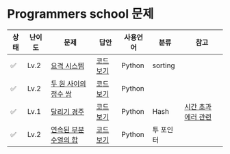 # Programmers school 문제

| 상태 | 난이도 | 문제                                                                                      | 답안                               | 사용언어 | 분류      | 참고                                                   |
| ---- | ------ | ----------------------------------------------------------------------------------------- | ---------------------------------- | -------- | --------- | ------------------------------------------------------ |
| ✅   | Lv.2   | [요격 시스템](https://school.programmers.co.kr/learn/courses/30/lessons/181188)           | [코드 보기](./answer/230517_01.py) | Python   | sorting   |                                                        |
| ✅   | Lv.2   | [두 원 사이의 정수 쌍](https://school.programmers.co.kr/learn/courses/30/lessons/181187)  | [코드 보기](./answer/230518_01.py) | Python   |           |                                                        |
| ✅   | Lv.1   | [달리기 경주](https://school.programmers.co.kr/learn/courses/30/lessons/178871)           | [코드 보기](./answer/230518_02.py) | Python   | Hash      | [시간 초과 에러 관련](https://limelbe.tistory.com/286) |
| ✅   | Lv.2   | [연속된 부분 수열의 합](https://school.programmers.co.kr/learn/courses/30/lessons/178870) | [코드 보기](./answer/230520_01.py) | Python   | 투 포인터 |                                                        |

